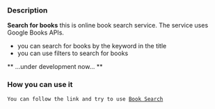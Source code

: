 ### Description

**Search for books** this is online book search service.
The service uses Google Books APIs.
* you can search for books by the keyword in the title
* you can use filters to search for books

** ...under development now... **

### How you can use it

<code>You can follow the link and try to use [Book Search](https://book-seach.vercel.app/)
</code>

<!-- ### Maintability: -->
<!-- <a href="https://codeclimate.com/github/Loresina/frontend-bootcamp-project-12/maintainability"><img src="https://api.codeclimate.com/v1/badges/646791e2f2e9841fdf30/maintainability" /></a> -->


